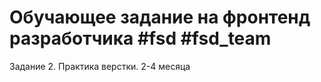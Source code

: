 # Обучающее задание на фронтенд разработчика #fsd #fsd_team
Задание 2. Практика верстки. 2-4 месяца
